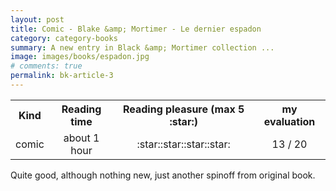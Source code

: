 ```yaml
---
layout: post
title: Comic - Blake &amp; Mortimer - Le dernier espadon
category: category-books
summary: A new entry in Black &amp; Mortimer collection ... 
image: images/books/espadon.jpg
# comments: true
permalink: bk-article-3
---
```


<link rel="stylesheet" href="/assets/css/my-styles.css">

<table style='width:100%'>
<tr><th>Kind</th><th>Reading time</th><th>Reading pleasure (max 5 :star:)</th><th>my evaluation</th></tr>
<tr><td style='text-align:center'>comic</td><td style='text-align:center'>about 1 hour</td><td style='text-align:center'>:star::star::star::star:</td><td style='text-align:center'>13 / 20</td></tr>
</table>

Quite good, although nothing new, just another spinoff from original book. 
